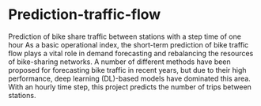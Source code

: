 # Prediction-traffic-flow
Prediction of bike share traffic between stations with a step time of one hour
As a basic operational index, the short-term prediction of bike traffic flow plays a vital role in demand forecasting and rebalancing the resources of bike-sharing networks. A number of different methods have been proposed for forecasting bike traffic in recent years, but due to their high performance, deep learning (DL)-based models have dominated this area. With an hourly time step, this project predicts the number of trips between stations.

